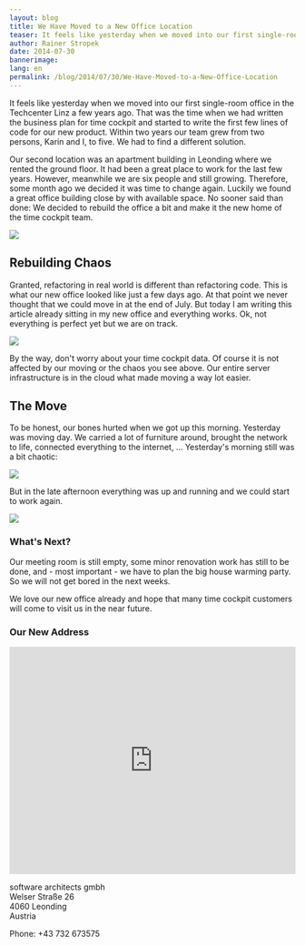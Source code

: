 ```yaml
---
layout: blog
title: We Have Moved to a New Office Location
teaser: It feels like yesterday when we moved into our first single-room office in the Techcenter Linz a few years ago. Meanwhile our team has grown rapidly. Therefore, some month ago we decided it was time to change. No sooner said than done -  We decided to look for a new home for the time cockpit team.
author: Rainer Stropek
date: 2014-07-30
bannerimage: 
lang: en
permalink: /blog/2014/07/30/We-Have-Moved-to-a-New-Office-Location
---
```


<p>It feels like yesterday when we moved into our first single-room office in the Techcenter Linz a few years ago. That was the time when we had written the business plan for time cockpit and started to write the first few lines of code for our new product. Within two years our team grew from two persons, Karin and I, to five. We had to find a different solution.</p><p>Our second location was an apartment building in Leonding where we rented the ground floor. It had been a great place to work for the last few years. However, meanwhile we are six people and still growing. Therefore, some month ago we decided it was time to change again. Luckily we found a great office building close by with available space. No sooner said than done: We decided to rebuild the office a bit and make it the new home of the time cockpit team.</p><p>
  <img src="{{site.baseurl}}/content/images/blog/2014/07/office-5-1.png" />
</p><h2>Rebuilding Chaos</h2><p>Granted, refactoring in real world is different than refactoring code. This is what our new office looked like just a few days ago. At that point we never thought that we could move in at the end of July. But today I am writing this article already sitting in my new office and everything works. Ok, not everything is perfect yet but we are on track.</p><p>
  <img src="{{site.baseurl}}/content/images/blog/2014/07/office-4.png" />
</p><p>By the way, don't worry about your time cockpit data. Of course it is not affected by our moving or the chaos you see above. Our entire server infrastructure is in the cloud what made moving a way lot easier.</p><h2>The Move</h2><p>To be honest, our bones hurted when we got up this morning. Yesterday was moving day. We carried a lot of furniture around, brought the network to life, connected everything to the internet, ... Yesterday's morning still was a bit chaotic:</p><p>
  <img src="{{site.baseurl}}/content/images/blog/2014/07/office-1.png" />
</p><p>But in the late afternoon everything was up and running and we could start to work again.</p><p>
  <img src="{{site.baseurl}}/content/images/blog/2014/07/office-3.png" />
</p><h3>What's Next?</h3><p>Our meeting room is still empty, some minor renovation work has still to be done, and - most important - we have to plan the big house warming party. So we will not get bored in the next weeks.</p><p>We love our new office already and hope that many time cockpit customers will come to visit us in the near future.</p><h3>Our New Address</h3><iframe src="https://www.google.com/maps/embed?pb=!1m14!1m8!1m3!1d2655.6622155619393!2d14.2685138!3d48.270874600000006!3m2!1i1024!2i768!4f13.1!3m3!1m2!1s0x477396549be9de91%3A0xc6cf9a4b5fa51f37!2sWelser+Stra%C3%9Fe+26%2C+4060+Leonding!5e0!3m2!1sde!2sat!4v1406874724324" width="100%" height="400" frameborder="0" style="border:0"></iframe><p>software architects gmbh<br />Welser Straße 26<br />4060 Leonding<br />Austria</p><p>Phone: +43 732 673575</p>